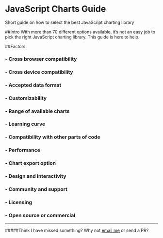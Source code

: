# JavaScript Charts Guide

Short guide on how to select the best JavaScript charting library


##Intro
With more than 70 different options available, it’s not an easy job to pick the right JavaScript charting library. This guide is here to help.


##Factors:
### - Cross browser compatibility
### - Cross device compatibility 
### - Accepted data format
### - Customizability
### - Range of available charts
### - Learning curve
### - Compatibility with other parts of code
### - Performance
### - Chart export option
### - Design and interactivity
### - Community and support
### - Licensing
### - Open source or commercial

---

#####Think I have missed something? Why not [email me](mailto:lalwani.vikas20@gmail.com) or send a PR?
